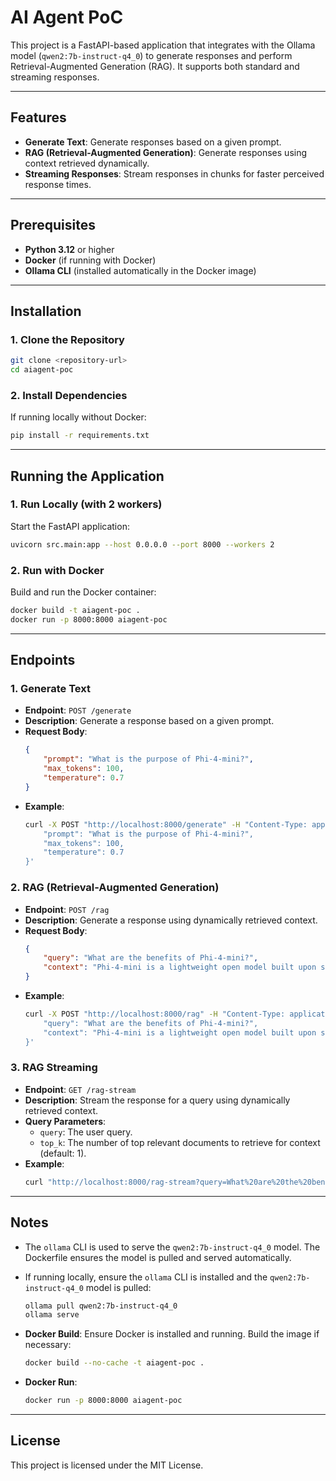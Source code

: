 # AI Agent PoC

This project is a FastAPI-based application that integrates with the Ollama model (`qwen2:7b-instruct-q4_0`) to generate responses and perform Retrieval-Augmented Generation (RAG). It supports both standard and streaming responses.

---

## Features

- **Generate Text**: Generate responses based on a given prompt.
- **RAG (Retrieval-Augmented Generation)**: Generate responses using context retrieved dynamically.
- **Streaming Responses**: Stream responses in chunks for faster perceived response times.

---

## Prerequisites

- **Python 3.12** or higher
- **Docker** (if running with Docker)
- **Ollama CLI** (installed automatically in the Docker image)

---

## Installation

### 1. Clone the Repository
```bash
git clone <repository-url>
cd aiagent-poc
```

### 2. Install Dependencies
If running locally without Docker:
```bash
pip install -r requirements.txt
```

---

## Running the Application

### 1. Run Locally (with 2 workers)
Start the FastAPI application:
```bash
uvicorn src.main:app --host 0.0.0.0 --port 8000 --workers 2
```

### 2. Run with Docker
Build and run the Docker container:
```bash
docker build -t aiagent-poc .
docker run -p 8000:8000 aiagent-poc
```

---

## Endpoints

### 1. **Generate Text**
- **Endpoint**: `POST /generate`
- **Description**: Generate a response based on a given prompt.
- **Request Body**:
    ```json
    {
        "prompt": "What is the purpose of Phi-4-mini?",
        "max_tokens": 100,
        "temperature": 0.7
    }
    ```
- **Example**:
    ```bash
    curl -X POST "http://localhost:8000/generate" -H "Content-Type: application/json" -d '{
        "prompt": "What is the purpose of Phi-4-mini?",
        "max_tokens": 100,
        "temperature": 0.7
    }'
    ```

### 2. **RAG (Retrieval-Augmented Generation)**
- **Endpoint**: `POST /rag`
- **Description**: Generate a response using dynamically retrieved context.
- **Request Body**:
    ```json
    {
        "query": "What are the benefits of Phi-4-mini?",
        "context": "Phi-4-mini is a lightweight open model built upon synthetic data."
    }
    ```
- **Example**:
    ```bash
    curl -X POST "http://localhost:8000/rag" -H "Content-Type: application/json" -d '{
        "query": "What are the benefits of Phi-4-mini?",
        "context": "Phi-4-mini is a lightweight open model built upon synthetic data."
    }'
    ```

### 3. **RAG Streaming**
- **Endpoint**: `GET /rag-stream`
- **Description**: Stream the response for a query using dynamically retrieved context.
- **Query Parameters**:
    - `query`: The user query.
    - `top_k`: The number of top relevant documents to retrieve for context (default: 1).
- **Example**:
    ```bash
    curl "http://localhost:8000/rag-stream?query=What%20are%20the%20benefits%20of%20Phi-4-mini?&top_k=2"
    ```

---

## Notes

- The `ollama` CLI is used to serve the `qwen2:7b-instruct-q4_0` model. The Dockerfile ensures the model is pulled and served automatically.
- If running locally, ensure the `ollama` CLI is installed and the `qwen2:7b-instruct-q4_0` model is pulled:
    ```bash
    ollama pull qwen2:7b-instruct-q4_0
    ollama serve
    ```


- **Docker Build**:
    Ensure Docker is installed and running. Build the image if necessary:
    ```bash
    docker build --no-cache -t aiagent-poc .
    ```


- **Docker Run**:
    ```bash
    docker run -p 8000:8000 aiagent-poc
    ```

---



## License

This project is licensed under the MIT License.